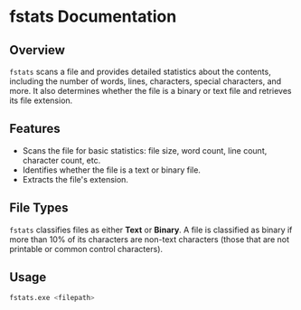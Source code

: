 fstats Documentation
====================

Overview
--------

`fstats` scans a file and provides detailed statistics about the contents, including the number of words, lines, characters, special characters, and more. It also determines whether the file is a binary or text file and retrieves its file extension.

Features
--------

* Scans the file for basic statistics: file size, word count, line count, character count, etc.
* Identifies whether the file is a text or binary file.
* Extracts the file's extension.

File Types
----------

`fstats` classifies files as either **Text** or **Binary**. A file is classified as binary if more than 10% of its characters are non-text characters (those that are not printable or common control characters).

Usage
-----

```bash
fstats.exe <filepath>
```